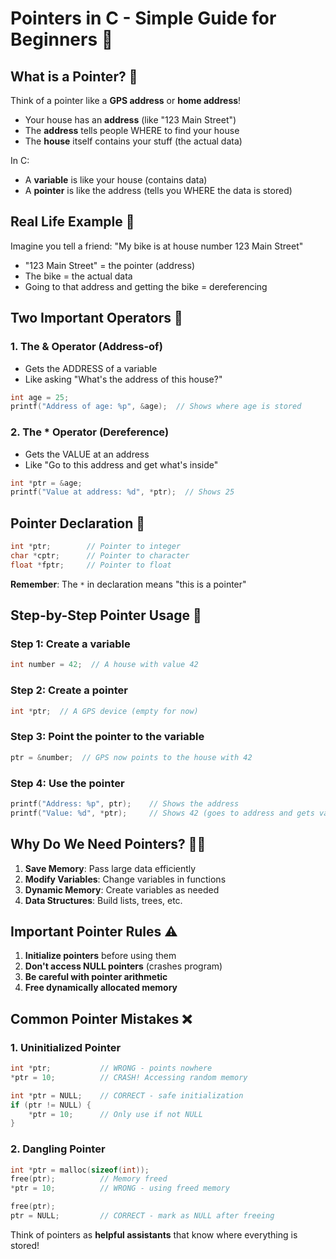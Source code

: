 # Pointers in C - Simple Guide for Beginners 🎯

## What is a Pointer? 🤔
Think of a pointer like a **GPS address** or **home address**! 

- Your house has an **address** (like "123 Main Street")
- The **address** tells people WHERE to find your house
- The **house** itself contains your stuff (the actual data)

In C:
- A **variable** is like your house (contains data)
- A **pointer** is like the address (tells you WHERE the data is stored)

## Real Life Example 📍
Imagine you tell a friend: "My bike is at house number 123 Main Street"
- "123 Main Street" = the pointer (address)
- The bike = the actual data
- Going to that address and getting the bike = dereferencing

## Two Important Operators 🔧

### 1. The & Operator (Address-of)
- Gets the ADDRESS of a variable
- Like asking "What's the address of this house?"

```c
int age = 25;
printf("Address of age: %p", &age);  // Shows where age is stored
```

### 2. The * Operator (Dereference) 
- Gets the VALUE at an address
- Like "Go to this address and get what's inside"

```c
int *ptr = &age;
printf("Value at address: %d", *ptr);  // Shows 25
```

## Pointer Declaration 📝

```c
int *ptr;        // Pointer to integer
char *cptr;      // Pointer to character
float *fptr;     // Pointer to float
```

**Remember**: The `*` in declaration means "this is a pointer"

## Step-by-Step Pointer Usage 👣

### Step 1: Create a variable
```c
int number = 42;  // A house with value 42
```

### Step 2: Create a pointer
```c
int *ptr;  // A GPS device (empty for now)
```

### Step 3: Point the pointer to the variable
```c
ptr = &number;  // GPS now points to the house with 42
```

### Step 4: Use the pointer
```c
printf("Address: %p", ptr);    // Shows the address
printf("Value: %d", *ptr);     // Shows 42 (goes to address and gets value)
```

## Why Do We Need Pointers? 🤷‍♂️

1. **Save Memory**: Pass large data efficiently
2. **Modify Variables**: Change variables in functions
3. **Dynamic Memory**: Create variables as needed
4. **Data Structures**: Build lists, trees, etc.

## Important Pointer Rules ⚠️

1. **Initialize pointers** before using them
2. **Don't access NULL pointers** (crashes program)
3. **Be careful with pointer arithmetic**
4. **Free dynamically allocated memory**

## Common Pointer Mistakes ❌

### 1. Uninitialized Pointer
```c
int *ptr;           // WRONG - points nowhere
*ptr = 10;          // CRASH! Accessing random memory

int *ptr = NULL;    // CORRECT - safe initialization
if (ptr != NULL) {
    *ptr = 10;      // Only use if not NULL
}
```

### 2. Dangling Pointer
```c
int *ptr = malloc(sizeof(int));
free(ptr);          // Memory freed
*ptr = 10;          // WRONG - using freed memory

free(ptr);
ptr = NULL;         // CORRECT - mark as NULL after freeing
```

Think of pointers as **helpful assistants** that know where everything is stored!
